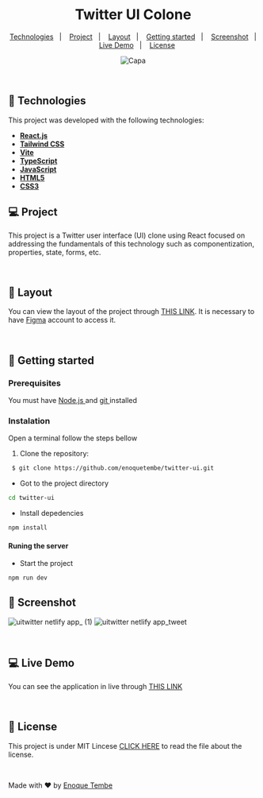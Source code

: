 <h1 align="center">Twitter UI Colone</h1>


<p align="center">
  <a href="#-technologies">Technologies</a>&nbsp;&nbsp;&nbsp;|&nbsp;&nbsp;&nbsp;
  <a href="#-project">Project</a>&nbsp;&nbsp;&nbsp;|&nbsp;&nbsp;&nbsp;
  <a href="#-layout">Layout</a>&nbsp;&nbsp;&nbsp;|&nbsp;&nbsp;&nbsp;
  <a href="#-getting-started">Getting started</a>&nbsp;&nbsp;&nbsp;|&nbsp;&nbsp;&nbsp;
  <a href="#-screenshot">Screenshot</a>&nbsp;&nbsp;&nbsp;|&nbsp;&nbsp;&nbsp;
  <a href="#-live-demo">Live Demo</a>&nbsp;&nbsp;&nbsp;|&nbsp;&nbsp;&nbsp; 
  <a href="#-license">License</a>  

</p>

<div align="center"> 

  ![Capa](https://user-images.githubusercontent.com/98264322/224559721-9908793c-c093-49a6-9da7-a8b8f8dcb032.png)

</div>

<br> 



## 🚀 Technologies

This project was developed with the following technologies:

- <span>[**React.js**](https://reactjs.org/)</span>
- <span>[**Tailwind CSS**](https://tailwindcss.com/)</span>
- <span>[**Vite**](https://vitejs.dev/)</span>
- <span>[**TypeScript**](https://www.typescriptlang.org/)</span>
- <span>[**JavaScript**](https://www.javascript.com/) </span>
- <span>[**HTML5**](https://www.w3schools.com/html/)</span>
- <span>[**CSS3**](https://www.w3schools.com/css/)</span>  


## 💻 Project
This project is a Twitter user interface (UI) clone using React focused on addressing the fundamentals of this technology such as componentization, properties, state, forms, etc.

<br> 

## 🔖 Layout
You can view the layout of the project through [THIS LINK](https://www.figma.com/file/2ydLkmUCowAmR4VMHJ7lnE/Twitter-UI-(Community)?node-id=1%3A937&t=0ltkrQuErrQrjsWC-0). It is necessary to have  [Figma](https://figma.com) account to access it.

<br>


## 🚀 Getting started

### Prerequisites
You must have <a href="https://nodejs.org/en/"> Node.js </a> and   <a href="https://git-scm.com/downloads"> git </a> installed


### Instalation 

Open a terminal follow the steps bellow

1. Clone the repository: 

``` bash 
 $ git clone https://github.com/enoquetembe/twitter-ui.git
```

- Got to the project directory
``` bash 
cd twitter-ui
```

- Install depedencies

``` bash 
npm install
```

#### Runing the server

- Start the project

``` bash 
npm run dev
```



## 📸 Screenshot


![uitwitter netlify app_ (1)](https://user-images.githubusercontent.com/98264322/224559953-c95f9361-69a1-432c-b017-02302f9b9e72.png)
![uitwitter netlify app_tweet](https://user-images.githubusercontent.com/98264322/224560034-a7e5d77b-69e8-47ef-b59e-7751a376f407.png)

<br>


## 💻 Live Demo
You can see the application in live through [THIS LINK](https://uitwitter.netlify.app/) 

<br>

## 📄 License
This project is under MIT Lincese  [CLICK HERE](https://github.com/enoquetembe/twitter-ui/blob/main/LICENSE) to read the file about the license.

<br>

Made with ❤  by [Enoque Tembe](https://github.com/enoquetembe)



